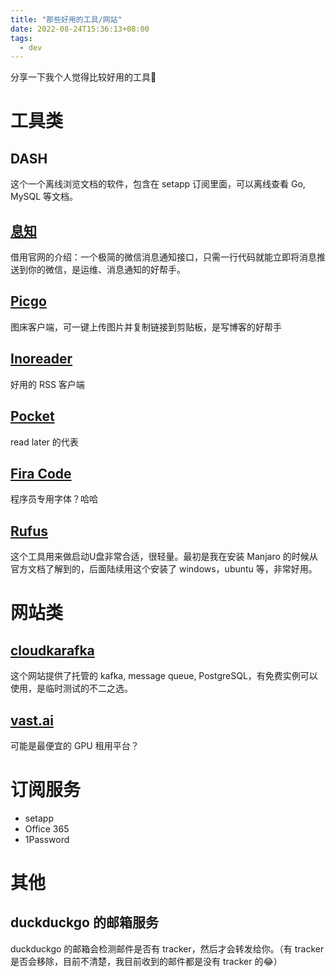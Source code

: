 ```yaml
---
title: "那些好用的工具/网站"
date: 2022-08-24T15:36:13+08:00
tags:
  - dev
---
```

分享一下我个人觉得比较好用的工具🔧
<!--more-->
# 工具类
## DASH
这个一个离线浏览文档的软件，包含在 setapp 订阅里面，可以离线查看 Go, MySQL 等文档。

## [息知](https://xz.qqoq.net/#/index)
借用官网的介绍：一个极简的微信消息通知接口，只需一行代码就能立即将消息推送到你的微信，是运维、消息通知的好帮手。

## [Picgo](https://github.com/Molunerfinn/PicGo)
图床客户端，可一键上传图片并复制链接到剪贴板，是写博客的好帮手

## [Inoreader](https://www.inoreader.com/)
好用的 RSS 客户端

## [Pocket](https://getpocket.com/)
read later 的代表

## [Fira Code](https://github.com/tonsky/FiraCode)
程序员专用字体？哈哈

## [Rufus](https://rufus.ie)
这个工具用来做启动U盘非常合适，很轻量。最初是我在安装 Manjaro 的时候从官方文档了解到的，后面陆续用这个安装了 windows，ubuntu 等，非常好用。

# 网站类
## [cloudkarafka](https://www.cloudkarafka.com)
这个网站提供了托管的 kafka, message queue, PostgreSQL，有免费实例可以使用，是临时测试的不二之选。

## [vast.ai](vast.ai)
可能是最便宜的 GPU 租用平台？

# 订阅服务
- setapp
- Office 365
- 1Password

# 其他
## duckduckgo 的邮箱服务
duckduckgo 的邮箱会检测邮件是否有 tracker，然后才会转发给你。（有 tracker 是否会移除，目前不清楚，我目前收到的邮件都是没有 tracker 的😂）
